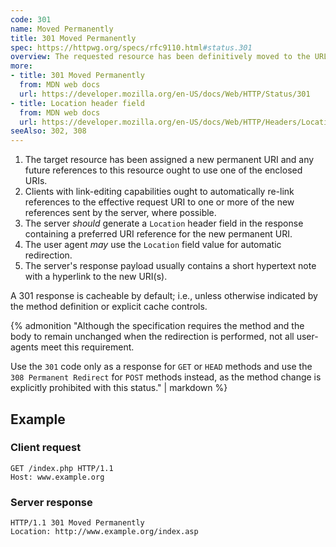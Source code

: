```yaml
---
code: 301
name: Moved Permanently
title: 301 Moved Permanently
spec: https://httpwg.org/specs/rfc9110.html#status.301
overview: The requested resource has been definitively moved to the URL given by the `Location` headers. A browser redirects to the new URL and search engines update their links to the resource.
more:
- title: 301 Moved Permanently
  from: MDN web docs
  url: https://developer.mozilla.org/en-US/docs/Web/HTTP/Status/301
- title: Location header field
  from: MDN web docs
  url: https://developer.mozilla.org/en-US/docs/Web/HTTP/Headers/Location
seeAlso: 302, 308
---
```


1. The target resource has been assigned a new permanent URI and any future references to this resource ought to use one of the enclosed URIs.
1. Clients with link-editing capabilities ought to automatically re-link references to the effective request URI to one or more of the new references sent by the server, where possible.
1. The server _should_ generate a `Location` header field in the response containing a preferred URI reference for the new permanent URI.
1. The user agent _may_ use the `Location` field value for automatic redirection.
1. The server's response payload usually contains a short hypertext note with a hyperlink to the new URI(s).

A 301 response is cacheable by default; i.e., unless otherwise indicated by the method definition or explicit cache controls.

{% admonition "Although the specification requires the method and the body to remain unchanged when the redirection is performed, not all user-agents meet this requirement.

Use the `301` code only as a response for `GET` or `HEAD` methods and use the `308 Permanent Redirect` for `POST` methods instead, as the method change is explicitly prohibited with this status." | markdown %}

## Example

### Client request

```http
GET /index.php HTTP/1.1
Host: www.example.org
```

### Server response

```http
HTTP/1.1 301 Moved Permanently
Location: http://www.example.org/index.asp
```

